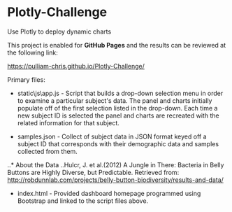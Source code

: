 # Plotly-Challenge
Use Plotly to deploy dynamic charts

This project is enabled for **GitHub Pages** and the results can be reviewed at the following link:

https://pulliam-chris.github.io/Plotly-Challenge/

Primary files:
* static\js\app.js - Script that builds a drop-down selection menu in order to examine a particular subject's data.  The panel and charts initially populate off of the first selection listed in the drop-down.  Each time a new subject ID is selected the panel and charts are recreated with the related information for that subject.

* samples.json - Collect of subject data in JSON format keyed off a subject ID that corresponds with their demographic data and samples collected from them.

..* About the Data
..Hulcr, J. et al.(2012) A Jungle in There: Bacteria in Belly Buttons are Highly Diverse, but Predictable. Retrieved from: http://robdunnlab.com/projects/belly-button-biodiversity/results-and-data/

* index.html - Provided dashboard homepage programmed using Bootstrap and linked to the script files above.
